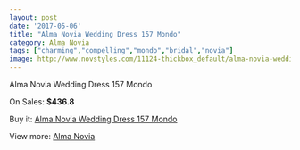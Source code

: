```yaml
---
layout: post
date: '2017-05-06'
title: "Alma Novia Wedding Dress 157 Mondo"
category: Alma Novia
tags: ["charming","compelling","mondo","bridal","novia"]
image: http://www.novstyles.com/11124-thickbox_default/alma-novia-wedding-dress-157-mondo.jpg
---
```

Alma Novia Wedding Dress 157 Mondo

On Sales: **$436.8**
<a href="https://www.novstyles.com/en/alma-novia/8149-alma-novia-wedding-dress-157-mondo.html"><amp-img layout="responsive" width="600" height="600" src="//www.novstyles.com/11124-thickbox_default/alma-novia-wedding-dress-157-mondo.jpg" alt="Alma Novia Wedding Dress 157 Mondo 0" /></a>
<a href="https://www.novstyles.com/en/alma-novia/8149-alma-novia-wedding-dress-157-mondo.html"><amp-img layout="responsive" width="600" height="600" src="//www.novstyles.com/11125-thickbox_default/alma-novia-wedding-dress-157-mondo.jpg" alt="Alma Novia Wedding Dress 157 Mondo 1" /></a>

Buy it: [Alma Novia Wedding Dress 157 Mondo](https://www.novstyles.com/en/alma-novia/8149-alma-novia-wedding-dress-157-mondo.html "Alma Novia Wedding Dress 157 Mondo")

View more: [Alma Novia](https://www.novstyles.com/en/53-alma-novia "Alma Novia")